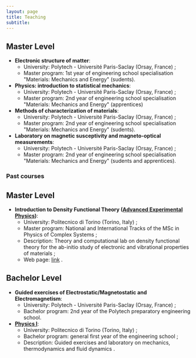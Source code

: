 ```yaml
---
layout: page
title: Teaching
subtitle: 
---
```

##  Master Level
* **Electronic structure of matter**:
  * University: Polytech - Université Paris-Saclay (Orsay, France) ;
  * Master program: 1st year of engineering school specialisation "Materials: Mechanics and Energy" (sudents).
* **Physics: introduction to statistical mechanics**:
  * University: Polytech - Université Paris-Saclay (Orsay, France) ;
  * Master program: 2nd year of engineering school specialisation "Materials: Mechanics and Energy" (apprentices)
* **Methods of characterization of materials**:
  * University: Polytech - Université Paris-Saclay (Orsay, France) ;
  * Master program: 2nd year of engineering school specialisation "Materials: Mechanics and Energy" (sudents).
* **Laboratory on magnetic susceptivity and magneto-optical measurements**:
  * University: Polytech - Université Paris-Saclay (Orsay, France) ;
  * Master program: 2nd year of engineering school specialisation "Materials: Mechanics and Energy" (sudents and apprentices).
 
### Past courses
##  Master Level
* **Introduction to Density Functional Theory ([Advanced Experimental Physics](https://didattica.polito.it/pls/portal30/gap.pkg_guide.viewGap?p_cod_ins=03NQMPF&p_a_acc=2023&p_header=S&p_lang=&multi=N))**:
  * University: Politecnico di Torino (Torino, Italy) ;
  * Master program: National and International Tracks of the MSc in Physics of Complex Systems ;
  * Description: Theory and computational lab on density functional theory for the ab-initio study of electronic and vibrational properties of materials ;
  * Web page: [link](https://github.com/DromaninCM/AEP_DFT) .

##  Bachelor Level
* **Guided exercises of Electrostatic/Magnetostatic and Electromagnetism**:
  * University: Polytech - Université Paris-Saclay (Orsay, France) ;
  * Bachelor program: 2nd year of the Polytech preparatory engineering school.   
* **[Physics I](https://didattica.polito.it/pls/portal30/gap.pkg_guide.viewGap?p_cod_ins=04KXVOD&p_a_acc=2023&p_header=S&p_lang=EN&multi=N)**:
  * University: Politecnico di Torino (Torino, Italy) ;
  * Bachelor program: general first year of the engineering school ;
  * Description: Guided exercises and laboratory on mechanics, thermodynamics and fluid dynamics .


